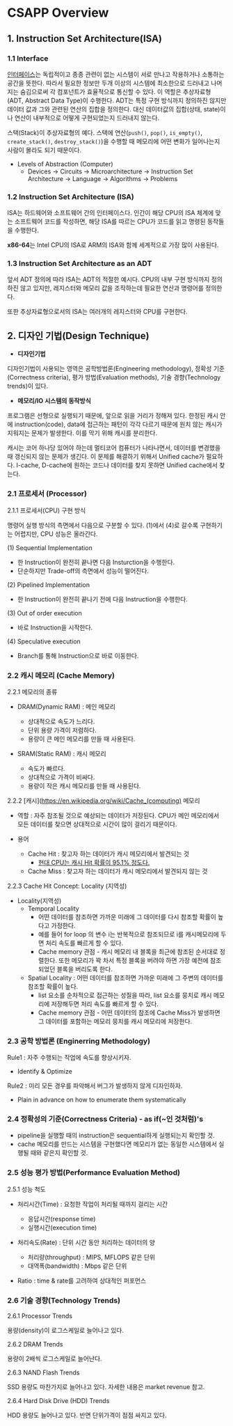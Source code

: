 # CSAPP Overview

## 1. Instruction Set Architecture(ISA)

### 1.1 Interface

[인터페이스](https://en.wikipedia.org/wiki/Interface_(computing))는 독립적이고 종종 관련이 없는 시스템이 서로 만나고 작용하거나 소통하는 공간을 뜻한다.
따라서 필요한 정보만 두개 이상의 시스템에 최소한으로 드러내고 나머지는 숨김으로써 각 컴포넌트가 효율적으로 통신할 수 있다. 이 역할은 추상자료형(ADT, Abstract Data Type)이 수행한다. ADT는 특정 구현 방식까지 정의하진 않지만 데이터 값과 그와 관련된 연산의 집합을 정의한다. 대신 데이터값의 집합(상태, state)이나 연산이 내부적으로 어떻게 구현되었는지 드러내지 않는다. 

스택(Stack)이 추상자료형의 예다. 스택에 연산(`push()`, `pop()`, `is_empty()`, `create_stack()`, `destroy_stack()`)을 수행할 때 메모리에 어떤 변화가 일어나는지 사람이 몰라도 되기 때문이다.

* Levels of Abstraction (Computer)
    * Devices → Circuits → Microarchitecture → Instruction Set Architecture → Language → Algorithms → Problems

### 1.2 Instruction Set Architecture (ISA)

ISA는 하드웨어와 소프트웨어 간의 인터페이스다. 인간이 해당 CPU의 ISA 체계에 맞는 소프트웨어 코드를 작성하면, 해당 ISA를 따르는 CPU가 코드를 읽고 명령된 동작들을 수행한다.

**x86-64**는 Intel CPU의 ISA로 ARM의 ISA와 함께 세계적으로 가장 많이 사용된다.

### 1.3 Instruction Set Architecture as an ADT

앞서 ADT 정의에 따라 ISA는 ADT의 적절한 예시다. CPU의 내부 구현 방식까지 정의하진 않고 있지만, 레지스터와 메모리 값을 조작하는데 필요한 연산과 명령어를 정의한다.

또한 추상자료형으로서의 ISA는 여러개의 레지스터와 CPU를 구현한다.

## 2. 디자인 기법(Design Technique)

* **디자인기법**

디자인기법이 사용되는 영역은 공학방법론(Engineering methodology), 정확성 기준(Correctness criteria), 평가 방법(Evaluation methods), 기술 경향(Technology trends)이 있다.

* **메모리/IO 시스템의 동작방식**

프로그램은 선형으로 실행되기 때문에, 앞으로 읽을 거리가 정해져 있다. 한정된 캐시 안에 instruction(code), data에 접근하는 패턴이 각각 다르기 때문에 원치 않는 캐시가 지워지는 문제가 발생한다. 이를 막기 위해 캐시를 분리한다.

캐시는 코어 하나당 있어야 하는데 멀티코어 컴퓨터가 나타나면서, 데이터를 변경했을 때 갱신되지 않는 문제가 생긴다. 이 문제를 해결하기 위해서 Unified cache가 필요하다. I-cache, D-cache에 원하는 코드나 데이터를 찾지 못하면 Unified cache에서 찾는다.

### 2.1 프로세서 (Processor)

2.1.1 프로세서(CPU) 구현 방식

명령어 실행 방식의 측면에서 다음으로 구분할 수 있다. (1)에서 (4)로 갈수록 구현하기는 어렵지만, CPU 성능은 올라간다.

(1) Sequential Implementation

* 한 Instruction이 완전히 끝나면 다음 Insturction을 수행한다.
* 단순하지만 Trade-off의 측면에서 성능이 떨어진다.
  
(2) Pipelined Implementation

* 한 Instruction이 완전히 끝나기 전에 다음 Instruction을 수행한다.

(3) Out of order execution

* 바로 Instruction을 시작한다.
  
(4) Speculative execution

* Branch를 통해 Instruction으로 바로 이동한다.

### 2.2 캐시 메모리 (Cache Memory)

2.2.1 메모리의 종류

* DRAM(Dynamic RAM) : 메인 메모리
  * 상대적으로 속도가 느리다.
  * 단위 용량 가격이 저렴하다.
  * 용량이 큰 메인 메모리를 만들 때 사용된다.

* SRAM(Static RAM) : 캐시 메모리
  * 속도가 빠르다.
  * 상대적으로 가격이 비싸다.
  * 용량이 작은 캐시 메모리를 만들 때 사용된다.

2.2.2 [캐시](https://en.wikipedia.org/wiki/Cache_(computing) 메모리

* 역할 : 자주 참조될 것으로 예상되는 데이터가 저장된다. CPU가 메인 메모리에서 모든 데이터를 찾으면 상대적으로 시간이 많이 걸리기 때문이다.

* 용어
  * Cache Hit : 찾고자 하는 데이터가 캐시 메모리에서 발견되는 것
    * [현대 CPU는 캐시 Hit 확률이 95.1% 정도다.](https://www.cloudflare.com/learning/cdn/what-is-a-cache-hit-ratio/)
  * Cache Miss : 찾고자 하는 데이터가 캐시 메모리에서 발견되지 않는 것

2.2.3 Cache Hit Concept: Locality (지역성)

* Locality(지역성)
  * Temporal Locality
    * 어떤 데이터를 참조하면 가까운 미래에 그 데이터를 다시 참조할 확률이 높다고 가정한다.
    * 예를 들어 for loop 의 변수 i는 반복적으로 참조되므로 i를 캐시메모리에 두면 처리 속도를 빠르게 할 수 있다.
    * Cache memory 관점 - 캐시 메모리 내 블록을 최근에 참조된 순서대로 정렬한다. 또한 메모리가 꽉 차서 특정 블록을 버려야 하면 가장 예전에 참조되었던 블록을 버리도록 한다.
  * Spatial Locality : 어떤 데이터를 참조하면 가까운 미래에 그 주변의 데이터를 참조할 확률이 높다.
    * list 요소를 순차적으로 접근하는 성질을 따라, list 요소를 뭉치로 캐시 메모리에 저장해두면 처리 속도를 빠르게 할 수 있다.
    * Cache memory 관점 - 어떤 데이터의 참조에 Cache Miss가 발생하면 그 데이터를 포함하는 메모리 뭉치를 캐시 메모리에 저장한다.

### 2.3 공학 방법론 (Enginerring Methodology)

Rule1 : 자주 수행되는 작업에 속도를 향상시키자.

- Identify & Optimize

Rule2 : 미리 모든 경우를 파악해서 버그가 발생하지 않게 디자인하자.

- Plain in advance on how to enumerate them systematically

### 2.4 정확성의 기준(Correctness Criteria) - as if(~인 것처럼)'s

- pipeline을 실행할 때의 instruction은 sequential하게 실행되는지 확인할 것.
- cache 메모리를 만드는 시스템을 구현했다면 메모리가 없는 동일한 시스템에서 실행될 때와 같은지 확인할 것.

### 2.5 성능 평가 방법(Performance Evaluation Method)

2.5.1 성능 척도

- 처리시간(Time) : 요청한 작업이 처리될 때까지 걸리는 시간
  - 응답시간(response time)
  - 실행시간(execution time)
  
- 처리속도(Rate) : 단위 시간 동안 처리하는 데이터의 양
  - 처리량(throughput) : MIPS, MFLOPS 같은 단위
  - 대역폭(bandwidth) : Mbps 같은 단위

- Ratio : time & rate를 고려하여 상대적인 퍼포먼스

### 2.6 기술 경향(Technology Trends)

2.6.1 Processor Trends

용량(density)이 로그스케일로 늘어나고 있다.

2.6.2 DRAM Trends

용량이 2배씩 로그스케일로 늘어난다.

2.6.3 NAND Flash Trends

SSD 용량도 마찬가지로 늘어나고 있다. 자세한 내용은 market revenue 참고.

2.6.4 Hard Disk Drive (HDD) Trends

HDD 용량도 늘어나고 있다. 반면 단위가격이 점점 싸지고 있다.
